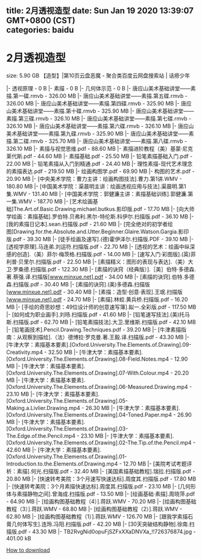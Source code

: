 
title: 2月透视造型
date: Sun Jan 19 2020 13:39:07 GMT+0800 (CST)    
categories: baidu
---

# 2月透视造型
size: 5.90 GB
 【造型】|第10页云盘恶魔 - 聚合类百度云网盘搜索站 | 话痨少年
 
|- 透视原理 - 0 B
|- 素描 - 0 B
|- 几何体示范 - 0 B
|- 唐应山美术基础讲堂——素描.第一碟.rmvb - 326.00 MB
|- 唐应山美术基础讲堂——素描.第五碟.rmvb - 326.00 MB
|- 唐应山美术基础讲堂——素描.第四碟.rmvb - 325.90 MB
|- 唐应山美术基础讲堂——素描.第十碟.rmvb - 325.90 MB
|- 唐应山美术基础讲堂——素描.第三碟.rmvb - 326.10 MB
|- 唐应山美术基础讲堂——素描.第七碟.rmvb - 326.10 MB
|- 唐应山美术基础讲堂——素描.第六碟.rmvb - 326.10 MB
|- 唐应山美术基础讲堂——素描.第九碟.rmvb - 325.90 MB
|- 唐应山美术基础讲堂——素描.第二碟.rmvb - 325.70 MB
|- 唐应山美术基础讲堂——素描.第八碟.rmvb - 326.10 MB
|- 素描与视觉思维.pdf - 88.60 MB
|- 素描进阶教程（美）基蒙·尼克莱代斯.pdf - 44.60 MB
|- 素描基础.pdf - 25.50 MB
|- 铅笔素描基础入门.pdf - 22.00 MB
|- 铅笔素描从入门到精通.pdf - 24.40 MB
|- 理性素描-现代艺术理念的素描表达.pdf - 219.50 MB
|- 绘画构图学.pdf - 69.90 MB
|- 构图的艺术.pdf - 20.90 MB
|- [中央美术学院：曹力主讲：绘画构图技法].曹力.第1讲.WMV - 180.80 MB
|- [中国美术学院：渠晨明主讲：绘画透视应用与技法].渠晨明.第1集.WMV - 131.40 MB
|- [中国美术学院：郭健濂主讲：素描基础训练].郭健濂.第一集.WMV - 187.70 MB
|- [艺术绘画基础]The.Art.of.Basic.Drawing.michael.butkus.影印版.pdf - 17.70 MB
|- [向大师学绘画：素描基础].罗伯特.贝弗利.黑尔-特伦斯.科伊尔.扫描版.pdf - 36.10 MB
|- [我的素描日记本].sean.扫描版.pdf - 21.60 MB
|- [完全绝对的初学者绘图]Drawing.for.the.Absolute.and.Utter.Beginner.Glaire.Watson.Gargia.影印版.pdf - 39.30 MB
|- [徒手绘画及速写].(德)霍伊泽尔.扫描版.PDF - 39.10 MB
|- [透视学原理].马连弟.刘运符.扫描版.pdf - 22.70 MB
|- [透视的艺术：绘画中纵深感的创造].（美）菲尔·梅茨格.扫描版.pdf - 14.00 MB
|- [速写入门·彩图版].(英)菲利普·贝里尔.扫描版.pdf - 22.50 MB
|- [素描精义：图形的表现与表达].（美）大卫·罗桑德.扫描版.pdf - 122.30 MB
|- [素描的诀窍（经典版）].［美］伯特·多德森.著.蔡强.译.扫描版[www.minxue.net].pdf - 34.00 MB
|- [素描的诀窍].伯特.多德森.扫描版.pdf - 30.40 MB
|- [素描的诀窍].(美)多德森.扫描版[www.minxue.net].pdf - 30.40 MB
|- [素描：造型·创意·表现].王珉.扫描版[www.minxue.net].pdf - 24.70 MB
|- [素描].林蛟.黄兵桥.扫描版.pdf - 16.20 MB
|- [手绘的奇思妙想：49位设计师的创意速写簿].姒一.全彩版.pdf - 117.50 MB
|- [如何成为职业画手].刘旸.扫描版.pdf - 41.60 MB
|- [铅笔速写技法].(美)托马斯.扫描版.pdf - 62.70 MB
|- [铅笔素描技法].大卫.里维斯.扫描版.pdf - 42.10 MB
|- [铅笔画技术].Pencil.Drawing.Techniques.pdf - 39.20 MB
|- [牛津素描指南：从观察到描绘].（法）德博拉·罗克曼.著.王毅.译.扫描版.pdf - 43.30 MB
|- [牛津大学：素描基本要素].[Oxford.University.The.Elements.of.Drawing].09-Creativity.mp4 - 32.50 MB
|- [牛津大学：素描基本要素].[Oxford.University.The.Elements.of.Drawing].08-Field.Notes.mp4 - 12.90 MB
|- [牛津大学：素描基本要素].[Oxford.University.The.Elements.of.Drawing].07-With.Colour.mp4 - 20.20 MB
|- [牛津大学：素描基本要素].[Oxford.University.The.Elements.of.Drawing].06-Measured.Drawing.mp4 - 23.10 MB
|- [牛津大学：素描基本要素].[Oxford.University.The.Elements.of.Drawing].05-Making.a.Livlier.Drawing.mp4 - 26.30 MB
|- [牛津大学：素描基本要素].[Oxford.University.The.Elements.of.Drawing].04-Toned.Paper.mp4 - 26.90 MB
|- [牛津大学：素描基本要素].[Oxford.University.The.Elements.of.Drawing].03-The.Edge.of.the.Pencil.mp4 - 23.10 MB
|- [牛津大学：素描基本要素].[Oxford.University.The.Elements.of.Drawing].02-The.Tip.of.the.Pencil.mp4 - 42.60 MB
|- [牛津大学：素描基本要素].[Oxford.University.The.Elements.of.Drawing].01-Introduction.to.the.Elements.of.Drawing.mp4 - 12.70 MB
|- [美院考试考题评析：素描].何光.扫描版.pdf - 32.40 MB
|- [美国素描基础教程].瑞拉.扫描版.pdf - 20.80 MB
|- [快速转考美院：3个月速写快速达标].周度其.扫描版.pdf - 17.80 MB
|- [快速转考美院：3个月素描快速达标].周度其.扫描版.pdf - 23.10 MB
|- [几何形体与素描静物之间].曾海成.扫描版.pdf - 13.50 MB
|- [绘画基础·素描].周晓萍.pdf - 64.90 MB
|- [绘画构图基础教程（4）].蒋跃.WMV - 70.20 MB
|- [绘画构图基础教程（3）].蒋跃.WMV - 68.80 MB
|- [绘画构图基础教程（2）].蒋跃.WMV - 62.80 MB
|- [绘画构图基础教程（1）].蒋跃.WMV - 126.70 MB
|- [跟我学素描石膏几何体写生].连玲.冯阳.扫描版.pdf - 42.20 MB
|- [30天突破结构静物].徐南.扫描版.pdf - 43.30 MB
|- TB2RvgNid0opuFjSZFxXXaDNVXa_!!726376874.jpg - 401.00 kB

[How to download](https://bpcam.bemobtrk.com/go/2ceec3aa-1ca2-46d6-b9ff-aaa5c184517c?jno=3521)